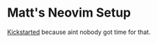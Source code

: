 # Matt's Neovim Setup

[Kickstarted](https://github.com/nvim-lua) because aint nobody got time for that.

